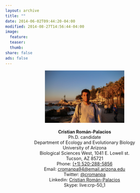 ```yaml
---
layout: archive
title: ""
date: 2014-06-02T09:44:20-04:00
modified: 2014-08-27T14:56:44-04:00
image:
  feature:
  teaser:
  thumb:
share: false
ads: false
---
```


<p align="center">
  <img src="2019-11-21 10.51.14.jpg" width="50%" height="50%">  <br><br>
  <b>Cristian Román-Palacios</b><br>
  Ph.D. candidate  <br>
  Department of Ecology and Evolutionary Biology<br>  
  University of Arizona  <br>  
  Biological Sciences West, 1041 E. Lowell st.<br>  
  Tucson, AZ  85721<br>  
  Phone: <a href="tel:+15202885856">(+1) 520-288-5856</a><br>  
  Email: <a href="mailto:cromanpa94@email.arizona.edu">cromanpa94@email.arizona.edu</a><br>  
  Twitter: <a href="https://twitter.com/cromanpa">@cromanpa</a><br/>
  Linkedin: <a href="https://www.linkedin.com/in/cromanpa/">Cristian Román-Palacios</a><br/>
  Skype: live:crp-50_1
</p>
